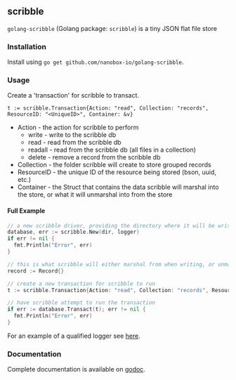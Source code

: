 scribble
--------

`golang-scribble` (Golang package: `scribble`) is a tiny JSON flat file store


### Installation

Install using `go get github.com/nanobox-io/golang-scribble`.


### Usage

Create a 'transaction' for scribble to transact.

`t := scribble.Transaction{Action: "read", Collection: "records", ResourceID: "<UniqueID>", Container: &v}`

+ Action - the action for scribble to perform
  + write - write to the scribble db
  + read - read from the scribble db
  + readall - read from the scribble db (all files in a collection)
  + delete - remove a record from the scribble db
+ Collection - the folder scribble will create to store grouped records
+ ResourceID - the unique ID of the resource being stored (bson, uuid, etc.)
+ Container - the Struct that contains the data scribble will marshal into the store, or what it will unmarshal into from the store


#### Full Example
```go
// a new scribble driver, providing the directory where it will be writing to, and a qualified logger to which it can send any output.
database, err := scribble.New(dir, logger)
if err != nil {
  fmt.Println("Error", err)
}

// this is what scribble will either marshal from when writing, or unmarshal into when reading
record := Record{}

// create a new transaction for scribble to run
t := scribble.Transaction{Action: "read", Collection: "records", ResourceID: "<UniqueID>", Container: &record}

// have scribble attempt to run the transaction
if err := database.Transact(t); err != nil {
  fmt.Println("Error", err)
}
```

For an example of a qualified logger see [here](http://godoc.org/github.com/nanobox-io/golang-hatchet).


### Documentation
Complete documentation is available on [godoc](http://godoc.org/github.com/nanobox-io/golang-scribble).
